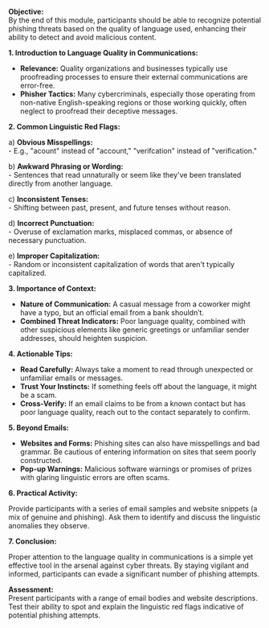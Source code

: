 **Objective:**  
By the end of this module, participants should be able to recognize potential phishing threats based on the quality of language used, enhancing their ability to detect and avoid malicious content.

**1. Introduction to Language Quality in Communications:**  
   - **Relevance:** Quality organizations and businesses typically use proofreading processes to ensure their external communications are error-free.
   - **Phisher Tactics:** Many cybercriminals, especially those operating from non-native English-speaking regions or those working quickly, often neglect to proofread their deceptive messages.

**2. Common Linguistic Red Flags:**

   a) **Obvious Misspellings:**  
      - E.g., "acount" instead of "account," "verifcation" instead of "verification."
   
   b) **Awkward Phrasing or Wording:**  
      - Sentences that read unnaturally or seem like they've been translated directly from another language.
   
   c) **Inconsistent Tenses:**  
      - Shifting between past, present, and future tenses without reason.
   
   d) **Incorrect Punctuation:**  
      - Overuse of exclamation marks, misplaced commas, or absence of necessary punctuation.
   
   e) **Improper Capitalization:**  
      - Random or inconsistent capitalization of words that aren't typically capitalized.

**3. Importance of Context:**  

   - **Nature of Communication:** A casual message from a coworker might have a typo, but an official email from a bank shouldn’t.
   - **Combined Threat Indicators:** Poor language quality, combined with other suspicious elements like generic greetings or unfamiliar sender addresses, should heighten suspicion.

**4. Actionable Tips:**

   - **Read Carefully:** Always take a moment to read through unexpected or unfamiliar emails or messages.
   - **Trust Your Instincts:** If something feels off about the language, it might be a scam.
   - **Cross-Verify:** If an email claims to be from a known contact but has poor language quality, reach out to the contact separately to confirm.

**5. Beyond Emails:**

   - **Websites and Forms:** Phishing sites can also have misspellings and bad grammar. Be cautious of entering information on sites that seem poorly constructed.
   - **Pop-up Warnings:** Malicious software warnings or promises of prizes with glaring linguistic errors are often scams.

**6. Practical Activity:**  

   Provide participants with a series of email samples and website snippets (a mix of genuine and phishing). Ask them to identify and discuss the linguistic anomalies they observe.

**7. Conclusion:**  

   Proper attention to the language quality in communications is a simple yet effective tool in the arsenal against cyber threats. By staying vigilant and informed, participants can evade a significant number of phishing attempts.

**Assessment:**  
Present participants with a range of email bodies and website descriptions. Test their ability to spot and explain the linguistic red flags indicative of potential phishing attempts.